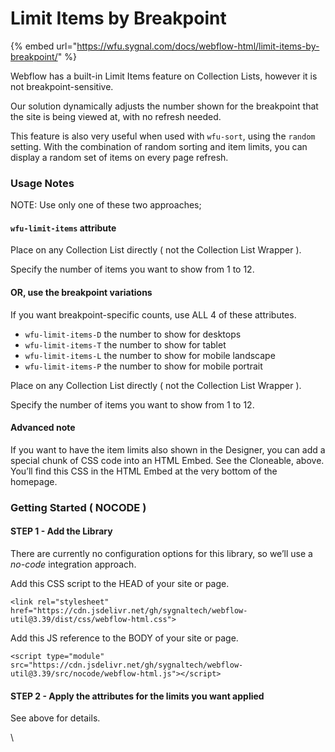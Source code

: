 # Limit Items by Breakpoint

{% embed url="https://wfu.sygnal.com/docs/webflow-html/limit-items-by-breakpoint/" %}

Webflow has a built-in Limit Items feature on Collection Lists, however it is not breakpoint-sensitive.

Our solution dynamically adjusts the number shown for the breakpoint that the site is being viewed at, with no refresh needed.

This feature is also very useful when used with `wfu-sort`, using the `random` setting. With the combination of random sorting and item limits, you can display a random set of items on every page refresh.

### Usage Notes <a href="#usage-notes" id="usage-notes"></a>

NOTE: Use only one of these two approaches;

#### `wfu-limit-items` attribute <a href="#wfu-limit-items-attribute" id="wfu-limit-items-attribute"></a>

Place on any Collection List directly ( not the Collection List Wrapper ).

Specify the number of items you want to show from 1 to 12.

#### OR, use the breakpoint variations <a href="#or-use-the-breakpoint-variations" id="or-use-the-breakpoint-variations"></a>

If you want breakpoint-specific counts, use ALL 4 of these attributes.

* `wfu-limit-items-D` the number to show for desktops
* `wfu-limit-items-T` the number to show for tablet
* `wfu-limit-items-L` the number to show for mobile landscape
* `wfu-limit-items-P` the number to show for mobile portrait

Place on any Collection List directly ( not the Collection List Wrapper ).

Specify the number of items you want to show from 1 to 12.

#### Advanced note <a href="#advanced-note" id="advanced-note"></a>

If you want to have the item limits also shown in the Designer, you can add a special chunk of CSS code into an HTML Embed. See the Cloneable, above. You’ll find this CSS in the HTML Embed at the very bottom of the homepage.

### Getting Started ( NOCODE ) <a href="#getting-started-nocode" id="getting-started-nocode"></a>

#### STEP 1 - Add the Library <a href="#step-1---add-the-library" id="step-1---add-the-library"></a>

There are currently no configuration options for this library, so we’ll use a _no-code_ integration approach.

Add this CSS script to the HEAD of your site or page.

```
<link rel="stylesheet" href="https://cdn.jsdelivr.net/gh/sygnaltech/webflow-util@3.39/dist/css/webflow-html.css">
```

Add this JS reference to the BODY of your site or page.

```
<script type="module" src="https://cdn.jsdelivr.net/gh/sygnaltech/webflow-util@3.39/src/nocode/webflow-html.js"></script>
```

#### STEP 2 - Apply the attributes for the limits you want applied <a href="#step-2---apply-the-attributes-for-the-limits-you-want-applied" id="step-2---apply-the-attributes-for-the-limits-you-want-applied"></a>

See above for details.

\
